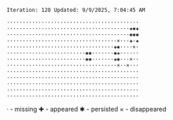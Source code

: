 `Iteration: 120 Updated: 9/9/2025, 7:04:45 AM`
<!-- GOL_START -->
`··········································`</br>
`·······································✚✱✚`</br>
`·······································✱✱✱`</br>
`···································×···✚·✚`</br>
`··································✚✱····×·`</br>
`·························✱✱·······✱✚······`</br>
`·························✱✱·······✚✱···×··`</br>
`···································×··×···`</br>
`··········································`</br>
`··········································`</br>
`··········································`</br>
`··········································`</br>
`··········································`</br>
<!-- GOL_END -->
· - missing
✚ - appeared
✱ - persisted
× - disappeared